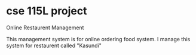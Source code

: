# cse 115L project
 Online Restaurent Management

This management system is for online ordering food system.
I manage this system for restaurent called "Kasundi"
 
